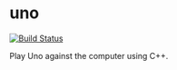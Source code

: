 # uno
[![Build Status](https://www.travis-ci.com/hodge47/uno.svg?branch=main)](https://www.travis-ci.com/hodge47/uno)

Play Uno against the computer using C++.
